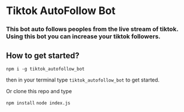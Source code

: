 # Tiktok AutoFollow Bot 


### This bot auto follows peoples from the live stream of tiktok. Using this bot you can increase your tiktok followers.

## How to get started?

   `npm i -g tiktok_autofollow_bot`
   
  then in your terminal type `tiktok_autofollow_bot` to get started.
  
  Or clone this repo and type 
  
   `npm install` 
   `node index.js`
